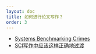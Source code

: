 ```yaml
---
layout: doc
title: 如何进行论文写作？
order: 3
---
```


- [Systems Benchmarking Crimes](https://www.cse.unsw.edu.au/~gernot/benchmarking-crimes.html)
- [SCI写作中应该这样正确地过渡](https://zhuanlan.zhihu.com/p/341897276)